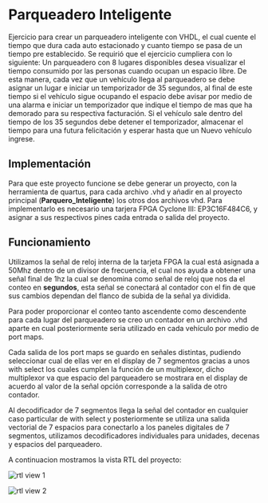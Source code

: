 # Parqueadero Inteligente
Ejercicio para crear un parqueadero inteligente con VHDL, el cual cuente el tiempo que dura cada auto estacionado y cuanto tiempo se pasa de un tiempo pre establecido.
Se requirió que el ejercicio cumpliera con lo siguiente:
Un parqueadero con 8 lugares disponibles desea visualizar el tiempo consumido por las personas cuando ocupan un espacio libre. De esta manera, cada vez que un vehículo llega al parqueadero se debe asignar un lugar e iniciar un temporizador de 35 segundos, al final de este tiempo si el vehículo sigue ocupando el espacio debe avisar por medio de una alarma e iniciar un temporizador que indique el tiempo de mas que ha demorado para su respectiva facturación. Si el vehículo sale dentro del tiempo de los 35 segundos debe detener el temporizador, almacenar el tiempo para una futura felicitación y esperar hasta que un Nuevo vehículo ingrese.
## Implementación
Para que este proyecto funcione se debe generar un proyecto, con la herramienta de quartus, para cada archivo .vhd y añadir en al proyecto principal (**Parquero_Inteligente**) los otros dos archivos vhd.
Para implementarlo es necesario una tarjera FPGA Cyclone III: EP3C16F484C6, y asignar a sus respectivos pines cada entrada o salida del proyecto.
## Funcionamiento
Utilizamos la señal de reloj interna de la tarjeta FPGA la cual está asignada a 50Mhz dentro de un divisor de frecuencia, el cual nos ayuda a obtener una señal final de 1hz la cual se denomina como señal de reloj que nos da el conteo en **segundos**, esta señal se conectará  al contador con el fin de que sus cambios dependan del flanco de subida  de la señal ya dividida.

Para poder proporcionar el conteo tanto ascendente como descendente para cada lugar del parqueadero se creo un contador en un archivo .vhd aparte en cual posteriormente seria utilizado en cada vehículo por medio de port maps.

Cada salida de los port maps se guardo en señales distintas, pudiendo seleccionar cual de ellas ver en el display de 7 segmentos gracias a unos with select los cuales cumplen la función de un multiplexor, dicho multiplexor va que espacio del parqueadero se mostrara en el display  de acuerdo al valor de la señal opción corresponde a la salida de otro contador.

Al decodificador de 7 segmentos llega la señal del contador en cualquier caso particular de with select y posteriormente se utiliza una salida vectorial de 7 espacios para conectarlo a los paneles digitales de 7 segmentos, utilizamos decodificadores individuales para unidades, decenas y espacios del parqueadero.

A continuacion mostramos la vista RTL del proyecto:

![rtl view 1](https://lh3.google.com/u/2/d/1lkGqMccu5FEq0TVybyYicrFkNy0F-C0H=w1868-h903-iv1)

![rtl view 2](https://lh3.google.com/u/2/d/1PDHM3ERQRpVFvZbYpmRD8aIk-sbGO6Y2=w1115-h903-iv1)

